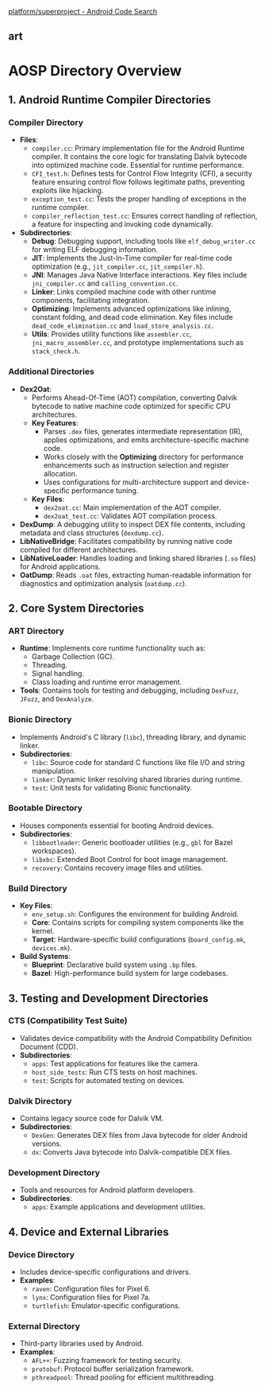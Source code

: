 
[platform/superproject - Android Code Search](https://cs.android.com/android/platform/superproject)

## art
# AOSP Directory Overview

## 1. Android Runtime Compiler Directories

### Compiler Directory
- **Files**:
  - `compiler.cc`: Primary implementation file for the Android Runtime compiler. It contains the core logic for translating Dalvik bytecode into optimized machine code. Essential for runtime performance.
  - `CFI_test.h`: Defines tests for Control Flow Integrity (CFI), a security feature ensuring control flow follows legitimate paths, preventing exploits like hijacking.
  - `exception_test.cc`: Tests the proper handling of exceptions in the runtime compiler.
  - `compiler_reflection_test.cc`: Ensures correct handling of reflection, a feature for inspecting and invoking code dynamically.
- **Subdirectories**:
  - **Debug**: Debugging support, including tools like `elf_debug_writer.cc` for writing ELF debugging information.
  - **JIT**: Implements the Just-In-Time compiler for real-time code optimization (e.g., `jit_compiler.cc`, `jit_compiler.h`).
  - **JNI**: Manages Java Native Interface interactions. Key files include `jni_compiler.cc` and `calling_convention.cc`.
  - **Linker**: Links compiled machine code with other runtime components, facilitating integration.
  - **Optimizing**: Implements advanced optimizations like inlining, constant folding, and dead code elimination. Key files include `dead_code_elimination.cc` and `load_store_analysis.cc`.
  - **Utils**: Provides utility functions like `assembler.cc`, `jni_macro_assembler.cc`, and prototype implementations such as `stack_check.h`.

### Additional Directories
- **Dex2Oat**: 
  - Performs Ahead-Of-Time (AOT) compilation, converting Dalvik bytecode to native machine code optimized for specific CPU architectures.
  - **Key Features**:
    - Parses `.dex` files, generates intermediate representation (IR), applies optimizations, and emits architecture-specific machine code.
    - Works closely with the **Optimizing** directory for performance enhancements such as instruction selection and register allocation.
    - Uses configurations for multi-architecture support and device-specific performance tuning.
  - **Key Files**:
    - `dex2oat.cc`: Main implementation of the AOT compiler.
    - `dex2oat_test.cc`: Validates AOT compilation process.
- **DexDump**: A debugging utility to inspect DEX file contents, including metadata and class structures (`dexdump.cc`).
- **LibNativeBridge**: Facilitates compatibility by running native code compiled for different architectures.
- **LibNativeLoader**: Handles loading and linking shared libraries (`.so` files) for Android applications.
- **OatDump**: Reads `.oat` files, extracting human-readable information for diagnostics and optimization analysis (`oatdump.cc`).

## 2. Core System Directories

### ART Directory
- **Runtime**: Implements core runtime functionality such as:
  - Garbage Collection (GC).
  - Threading.
  - Signal handling.
  - Class loading and runtime error management.
- **Tools**: Contains tools for testing and debugging, including `DexFuzz`, `JFuzz`, and `DexAnalyze`.

### Bionic Directory
- Implements Android's C library (`libc`), threading library, and dynamic linker.
- **Subdirectories**:
  - `libc`: Source code for standard C functions like file I/O and string manipulation.
  - `linker`: Dynamic linker resolving shared libraries during runtime.
  - `test`: Unit tests for validating Bionic functionality.

### Bootable Directory
- Houses components essential for booting Android devices.
- **Subdirectories**:
  - `libbootloader`: Generic bootloader utilities (e.g., `gbl` for Bazel workspaces).
  - `libxbc`: Extended Boot Control for boot image management.
  - `recovery`: Contains recovery image files and utilities.

### Build Directory
- **Key Files**:
  - `env_setup.sh`: Configures the environment for building Android.
  - **Core**: Contains scripts for compiling system components like the kernel.
  - **Target**: Hardware-specific build configurations (`board_config.mk`, `devices.mk`).
- **Build Systems**:
  - **Blueprint**: Declarative build system using `.bp` files.
  - **Bazel**: High-performance build system for large codebases.

## 3. Testing and Development Directories

### CTS (Compatibility Test Suite)
- Validates device compatibility with the Android Compatibility Definition Document (CDD).
- **Subdirectories**:
  - `apps`: Test applications for features like the camera.
  - `host_side_tests`: Run CTS tests on host machines.
  - `test`: Scripts for automated testing on devices.

### Dalvik Directory
- Contains legacy source code for Dalvik VM.
- **Subdirectories**:
  - `DexGen`: Generates DEX files from Java bytecode for older Android versions.
  - `dx`: Converts Java bytecode into Dalvik-compatible DEX files.

### Development Directory
- Tools and resources for Android platform developers.
- **Subdirectories**:
  - `apps`: Example applications and development utilities.

## 4. Device and External Libraries

### Device Directory
- Includes device-specific configurations and drivers.
- **Examples**:
  - `raven`: Configuration files for Pixel 6.
  - `lynx`: Configuration files for Pixel 7a.
  - `turtlefish`: Emulator-specific configurations.

### External Directory
- Third-party libraries used by Android.
- **Examples**:
  - `AFL++`: Fuzzing framework for testing security.
  - `protobuf`: Protocol buffer serialization framework.
  - `pthreadpool`: Thread pooling for efficient multithreading.

